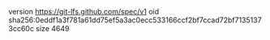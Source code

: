 version https://git-lfs.github.com/spec/v1
oid sha256:0eddf1a3f781a61dd75ef5a3ac0ecc533166ccf2bf7ccad72bf71351373cc60c
size 4649
